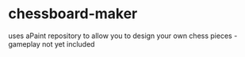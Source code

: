 chessboard-maker
================

uses aPaint repository to allow you to design your own chess pieces - gameplay not yet included
